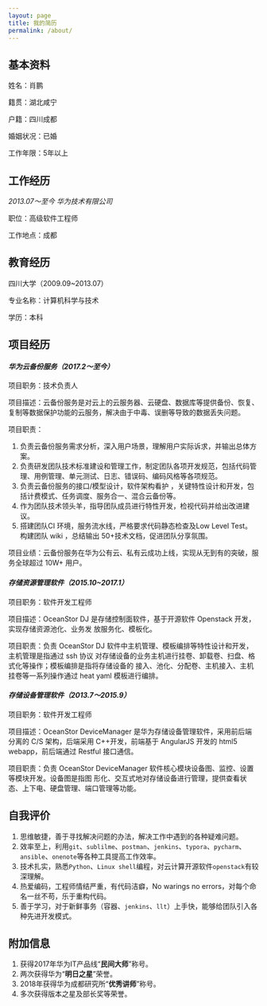 ```yaml
---
layout: page
title: 我的简历
permalink: /about/
---
```


## 基本资料

姓名：肖鹏

籍贯：湖北咸宁

户籍：四川成都

婚姻状况：已婚

工作年限：5年以上

## 工作经历

*2013.07～至今  华为技术有限公司*

职位：高级软件工程师

工作地点：成都

## 教育经历

四川大学（2009.09~2013.07）

专业名称：计算机科学与技术

学历：本科

## 项目经历

#### *华为云备份服务（2017.2～至今）*

项目职务：技术负责人

项目描述：云备份服务是对云上的云服务器、云硬盘、数据库等提供备份、恢复、复制等数据保护功能的云服务，解决由于中毒、误删等导致的数据丢失问题。

项目职责：

1. 负责云备份服务需求分析，深入用户场景，理解用户实际诉求，并输出总体方案。
2. 负责研发团队技术标准建设和管理工作，制定团队各项开发规范，包括代码管理、用例管理、单元测试、日志、错误码、编码风格等各项规范。
3. 负责云备份服务的接口/模型设计，软件架构看护 ，关键特性设计和开发，包括计费模式、任务调度、服务合一、混合云备份等。
4. 作为团队技术领头羊，指导团队成员进行特性开发，检视代码并给出改进建议。
5. 搭建团队CI 环境，服务流水线，严格要求代码静态检查及Low Level Test。构建团队 wiki ，总结输出 50+技术文档，促进团队分享氛围。

项目业绩：云备份服务在华为公有云、私有云成功上线，实现从无到有的突破，服务全球超过 10W+
用户。

#### *存储资源管理软件（2015.10~2017.1）*

项目职务：软件开发工程师

项目描述：OceanStor DJ 是存储控制面软件，基于开源软件 Openstack 开发，实现存储资源池化、业务发
放服务化、模板化。

项目职责：负责 OceanStor DJ 软件中主机管理、模板编排等特性设计和开发，主机管理是指通过 ssh 协议
对存储设备的业务主机进行挂卷、卸载卷、扫盘、格式化等操作；模板编排是指将存储设备的
接入、池化、分配卷、主机接入、主机挂卷等一系列操作通过 heat yaml 模板进行编排。

#### *存储设备管理软件（2013.7～2015.9）*

项目职务：软件开发工程师

项目描述：OceanStor DeviceManager 是华为存储设备管理软件，采用前后端分离的 C/S 架构，后端采用
C++开发，前端基于 AngularJS 开发的 html5 webapp，前后端通过 Restful 接口通信。

项目职责：负责 OceanStor DeviceManager 软件核心模块设备图、监控、设置等模块开发。设备图是指图
形化、交互式地对存储设备进行管理，提供查看状态、上下电、硬盘管理、端口管理等功能。

## 自我评价

1. 思维敏捷，善于寻找解决问题的办法，解决工作中遇到的各种疑难问题。
2. 效率至上，利用```git```、```sublilme```、```postman```、```jenkins```、```typora```、```pycharm```、```ansible```、```onenote```等各种工具提高工作效率。
3. 技术扎实，熟悉```Python```、```Linux shell```编程，对云计算开源软件```openstack```有较深理解。
4. 热爱编码，工程师情结严重，有代码洁癖，No warings no errors，对每个命名一丝不苟，乐于重构代码。
5. 善于学习，对于新鲜事务（容器、```jenkins```、```llt```）上手快，能够给团队引入各种先进开发模式。

## 附加信息

1. 获得2017年华为IT产品线“**民间大师**”称号。
2. 两次获得华为“**明日之星**”荣誉。
3. 2018年获得华为成都研究所“**优秀讲师**”称号。
4. 多次获得版本之星及部长奖等荣誉。

